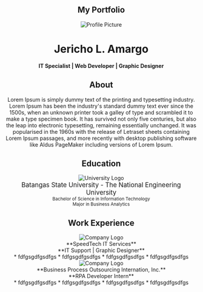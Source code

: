 ## <div align="center">My Portfolio</div>

<div align="center">
  <img src="picture.png" alt="Profile Picture">
</div>

# <div align="center">Jericho L. Amargo</div>

<div align="center">
  <strong>IT Specialist | Web Developer | Graphic Designer</strong>
</div>

## <div align="center">About</div>

<div align="center">
  Lorem Ipsum is simply dummy text of the printing and typesetting industry. Lorem Ipsum has been the industry's standard dummy text ever since the 1500s, when an unknown printer took a galley of type and scrambled it to make a type specimen book. It has survived not only five centuries, but also the leap into electronic typesetting, remaining essentially unchanged. It was popularised in the 1960s with the release of Letraset sheets containing Lorem Ipsum passages, and more recently with desktop publishing software like Aldus PageMaker including versions of Lorem Ipsum.
</div>

## <div align="center">Education</div>

<div align="center">
  <img src="picture1.png" alt="University Logo">
  <br>
  <span style="font-size: larger;">Batangas State University - The National Engineering University</span>
  <br>
  <span style="font-size: smaller;">Bachelor of Science in Information Technology</span>
  <br>
  <span style="font-size: smaller;">Major in Business Analytics</span>
</div>

## <div align="center">Work Experience</div>

<div align="center">
  <img src="pic2.png" alt="Company Logo">
  <br>
  **SpeedTech IT Services**
  <br>
  **IT Support | Graphic Designer**
  <br>
  * fdfgsgdfgsdfgs
  * fdfgsgdfgsdfgs
  * fdfgsgdfgsdfgs
  * fdfgsgdfgsdfgs
</div>

<div align="center">
  <img src="pic3.png" alt="Company Logo">
  <br>
  **Business Process Outsourcing Internation, Inc.**
  <br>
  **RPA Developer Intern**
  <br>
  * fdfgsgdfgsdfgs
  * fdfgsgdfgsdfgs
  * fdfgsgdfgsdfgs
  * fdfgsgdfgsdfgs
</div>
